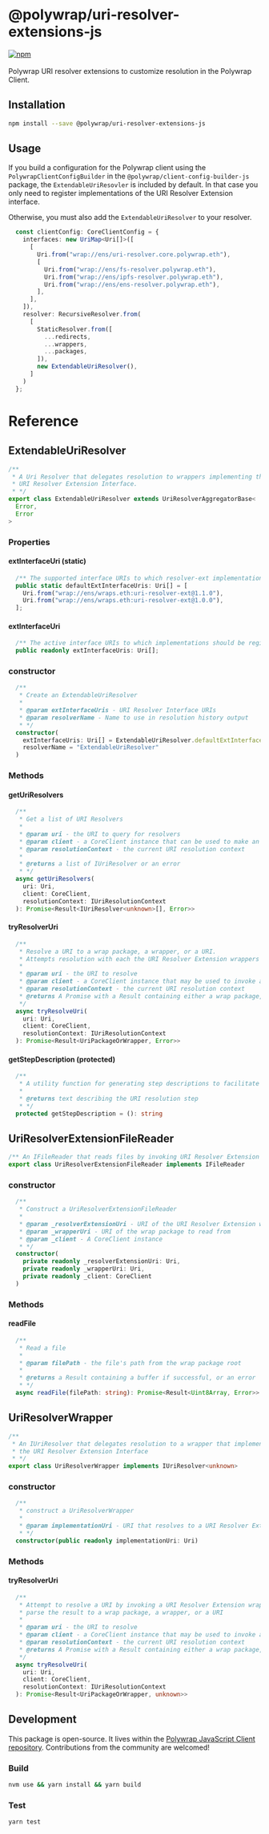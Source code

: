 # @polywrap/uri-resolver-extensions-js

<a href="https://www.npmjs.com/package/@polywrap/uri-resolver-extensions-js" target="_blank" rel="noopener noreferrer">
<img src="https://img.shields.io/npm/v/@polywrap/uri-resolver-extensions-js.svg" alt="npm"/>
</a>

<br/>
<br/>
Polywrap URI resolver extensions to customize resolution in the Polywrap Client.

## Installation

```bash
npm install --save @polywrap/uri-resolver-extensions-js
```

## Usage

If you build a configuration for the Polywrap client using the `PolywrapClientConfigBuilder` in the `@polywrap/client-config-builder-js` package, the `ExtendableUriResovler` is included by default. In that case you only need to register implementations of the URI Resolver Extension interface.

Otherwise, you must also add the `ExtendableUriResolver` to your resolver.

```ts
  const clientConfig: CoreClientConfig = {
    interfaces: new UriMap<Uri[]>([
      [
        Uri.from("wrap://ens/uri-resolver.core.polywrap.eth"),
        [
          Uri.from("wrap://ens/fs-resolver.polywrap.eth"),
          Uri.from("wrap://ens/ipfs-resolver.polywrap.eth"),
          Uri.from("wrap://ens/ens-resolver.polywrap.eth"),
        ],
      ],
    ]),
    resolver: RecursiveResolver.from(
      [
        StaticResolver.from([
          ...redirects,
          ...wrappers,
          ...packages,
        ]),
        new ExtendableUriResolver(),
      ]
    )
  };
```

# Reference

## ExtendableUriResolver

```ts
/**
 * A Uri Resolver that delegates resolution to wrappers implementing the
 * URI Resolver Extension Interface.
 * */
export class ExtendableUriResolver extends UriResolverAggregatorBase<
  Error,
  Error
> 
```

### Properties

#### extInterfaceUri (static)

```ts
  /** The supported interface URIs to which resolver-ext implementations should be registered */
  public static defaultExtInterfaceUris: Uri[] = [
    Uri.from("wrap://ens/wraps.eth:uri-resolver-ext@1.1.0"),
    Uri.from("wrap://ens/wraps.eth:uri-resolver-ext@1.0.0"),
  ];
```

#### extInterfaceUri

```ts
  /** The active interface URIs to which implementations should be registered */
  public readonly extInterfaceUris: Uri[];
```

### constructor

```ts
  /**
   * Create an ExtendableUriResolver
   *
   * @param extInterfaceUris - URI Resolver Interface URIs
   * @param resolverName - Name to use in resolution history output
   * */
  constructor(
    extInterfaceUris: Uri[] = ExtendableUriResolver.defaultExtInterfaceUris,
    resolverName = "ExtendableUriResolver"
  ) 
```

### Methods

#### getUriResolvers

```ts
  /**
   * Get a list of URI Resolvers
   *
   * @param uri - the URI to query for resolvers
   * @param client - a CoreClient instance that can be used to make an invocation
   * @param resolutionContext - the current URI resolution context
   *
   * @returns a list of IUriResolver or an error
   * */
  async getUriResolvers(
    uri: Uri,
    client: CoreClient,
    resolutionContext: IUriResolutionContext
  ): Promise<Result<IUriResolver<unknown>[], Error>> 
```

#### tryResolverUri

```ts
  /**
   * Resolve a URI to a wrap package, a wrapper, or a URI.
   * Attempts resolution with each the URI Resolver Extension wrappers sequentially.
   *
   * @param uri - the URI to resolve
   * @param client - a CoreClient instance that may be used to invoke a wrapper that implements the UriResolver interface
   * @param resolutionContext - the current URI resolution context
   * @returns A Promise with a Result containing either a wrap package, a wrapper, or a URI if successful
   */
  async tryResolveUri(
    uri: Uri,
    client: CoreClient,
    resolutionContext: IUriResolutionContext
  ): Promise<Result<UriPackageOrWrapper, Error>> 
```

#### getStepDescription (protected)

```ts
  /**
   * A utility function for generating step descriptions to facilitate resolution context updates
   *
   * @returns text describing the URI resolution step
   * */
  protected getStepDescription = (): string 
```

## UriResolverExtensionFileReader

```ts
/** An IFileReader that reads files by invoking URI Resolver Extension wrappers */
export class UriResolverExtensionFileReader implements IFileReader 
```

### constructor

```ts
  /**
   * Construct a UriResolverExtensionFileReader
   *
   * @param _resolverExtensionUri - URI of the URI Resolver Extension wrapper
   * @param _wrapperUri - URI of the wrap package to read from
   * @param _client - A CoreClient instance
   * */
  constructor(
    private readonly _resolverExtensionUri: Uri,
    private readonly _wrapperUri: Uri,
    private readonly _client: CoreClient
  ) 
```

### Methods

#### readFile

```ts
  /**
   * Read a file
   *
   * @param filePath - the file's path from the wrap package root
   *
   * @returns a Result containing a buffer if successful, or an error
   * */
  async readFile(filePath: string): Promise<Result<Uint8Array, Error>> 
```

## UriResolverWrapper

```ts
/**
 * An IUriResolver that delegates resolution to a wrapper that implements
 * the URI Resolver Extension Interface
 * */
export class UriResolverWrapper implements IUriResolver<unknown> 
```

### constructor

```ts
  /**
   * construct a UriResolverWrapper
   *
   * @param implementationUri - URI that resolves to a URI Resolver Extension implementation
   * */
  constructor(public readonly implementationUri: Uri) 
```

### Methods

#### tryResolverUri

```ts
  /**
   * Attempt to resolve a URI by invoking a URI Resolver Extension wrapper, then
   * parse the result to a wrap package, a wrapper, or a URI
   *
   * @param uri - the URI to resolve
   * @param client - a CoreClient instance that may be used to invoke a wrapper that implements the UriResolver interface
   * @param resolutionContext - the current URI resolution context
   * @returns A Promise with a Result containing either a wrap package, a wrapper, or a URI if successful
   */
  async tryResolveUri(
    uri: Uri,
    client: CoreClient,
    resolutionContext: IUriResolutionContext
  ): Promise<Result<UriPackageOrWrapper, unknown>> 
```

## Development

This package is open-source. It lives within the [Polywrap JavaScript Client repository](https://github.com/polywrap/javascript-client). Contributions from the community are welcomed!

### Build

```bash
nvm use && yarn install && yarn build
```

### Test

```bash
yarn test
```
